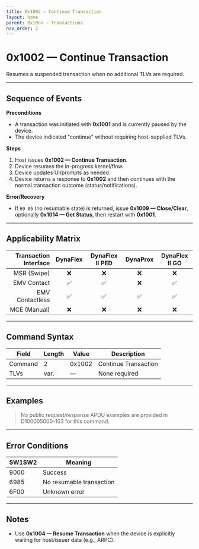 ```yaml
---
title: 0x1002 — Continue Transaction
layout: home
parent: 0x10nn – Transactions
nav_order: 2
---
```


# 0x1002 — Continue Transaction

Resumes a suspended transaction when no additional TLVs are required.

---

## Sequence of Events

**Preconditions**
- A transaction was initiated with **0x1001** and is currently paused by the device.
- The device indicated "continue" without requiring host-supplied TLVs.

**Steps**
1. Host issues **0x1002 — Continue Transaction**.
2. Device resumes the in-progress kernel/flow.
3. Device updates UI/prompts as needed.
4. Device returns a response to **0x1002** and then continues with the normal transaction outcome (status/notifications).

**Error/Recovery**
- If `69 85` (no resumable state) is returned, issue **0x1009 — Close/Clear**, optionally **0x1014 — Get Status**, then restart with **0x1001**.

---

## Applicability Matrix

| Transaction Interface | DynaFlex | DynaFlex II PED | DynaProx | DynaFlex II GO |
|----------------------:|:--------:|:---------------:|:--------:|:--------------:|
| MSR (Swipe)           | ❌       | ❌              | ❌       | ❌             |
| EMV Contact           | ✅       | ✅              | ❌       | ✅             |
| EMV Contactless       | ✅       | ✅              | ✅       | ✅             |
| MCE (Manual)          | ❌       | ❌              | ❌       | ❌             |

---

## Command Syntax

| Field   | Length | Value  | Description            |
|---------|--------|--------|------------------------|
| Command | 2      | 0x1002 | Continue Transaction   |
| TLVs    | var.   | —      | None required          |

---

## Examples

> No public request/response APDU examples are provided in D100005000-103 for this command.

---

## Error Conditions

| SW1SW2 | Meaning                         |
|--------|----------------------------------|
| 9000   | Success                          |
| 6985   | No resumable transaction         |
| 6F00   | Unknown error                    |

---

## Notes
- Use **0x1004 — Resume Transaction** when the device is explicitly waiting for host/issuer data (e.g., ARPC).
